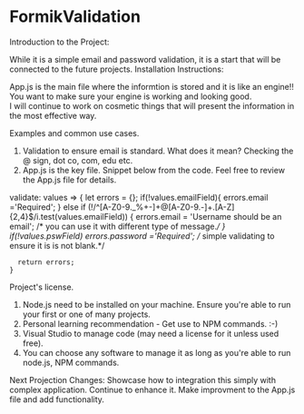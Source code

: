 # FormikValidation

Introduction to the Project:

While it is a simple email and password validation, it is a start that will be connected to the future projects.
Installation Instructions:

App.js is the main file where the informtion is stored and it is like an engine!!  You want to make sure your engine is working and looking good.  
I will continue to work on cosmetic things that will present the information in the most effective way.

Examples and common use cases.
1. Validation to ensure email is standard.  What does it mean?  Checking the @ sign, dot co, com, edu etc.
2. App.js is the key file. Snippet below from the code.  Feel free to review the App.js file for details.

validate: values => {
      let errors = {};
      if(!values.emailField){
      errors.email ='Required';
      }
      else if (!/^[A-Z0-9._%+-]+@[A-Z0-9.-]+\.[A-Z]{2,4}$/i.test(values.emailField)) {
        errors.email = 'Username should be an email';  /* you can use it with different type of message.*/
      }
      if(!values.pswField) errors.password ='Required'; /* simple validating to ensure it is is not blank.*/

      return errors;
    }


Project's license.
1. Node.js need to be installed on your machine.  Ensure you're able to run your first or one of many projects.
2. Personal learning recommendation - Get use to NPM commands.  :-)
3. Visual Studio to manage code (may need a license for it unless used free).
4. You can choose any software to manage it as long as you're able to run node.js, NPM commands.
   
Next Projection Changes:
Showcase how to integration this simply with complex application.  Continue to enhance it.
Make improvment to the App.js file and add functionality.  
